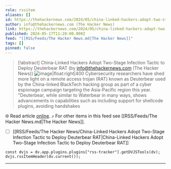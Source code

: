 ```yaml
---
role: rssitem
aliases: []
id: https://thehackernews.com/2024/05/china-linked-hackers-adopt-two-stage.html
author: info@thehackernews.com (The Hacker News)
link: https://thehackernews.com/2024/05/china-linked-hackers-adopt-two-stage.html
published: 2024-05-17T11:20:00.000Z
feed: "[[RSS/Feeds/The Hacker News.md|The Hacker News]]"
tags: []
pinned: false
---
```


> [!abstract] China-Linked Hackers Adopt Two-Stage Infection Tactic to Deploy Deuterbear RAT (by info@thehackernews.com (The Hacker News))
> ![image|float:right|400](https://blogger.googleusercontent.com/img/b/R29vZ2xl/AVvXsEjd44DTDc43zIEkapTS7x1xzyCuyAq_BI-BiV3FPnh7kVYP1TcsOx6e8Vrbg1HCEfH5WSLrvA5nQqj6MuOxwidV_Z932WsQP4IY4evbsueNrOTCA41v9AK8CSs7sEGvsiLkFMK9y_wVU6sMKHy3ga73CEwIJjnJjLdbfBUD2QihTjVvHBxrbWQXpYfiiNKn/s1600/cyber.jpg) Cybersecurity researchers have shed more light on a remote access trojan (RAT) known as Deuterbear used by the China-linked BlackTech hacking group as part of a cyber espionage campaign targeting the Asia-Pacific region this year. "Deuterbear, while similar to Waterbear in many ways, shows advancements in capabilities such as including support for shellcode plugins, avoiding handshakes

🌐 Read article [online](https://thehackernews.com/2024/05/china-linked-hackers-adopt-two-stage.html). ⤴ For other items in this feed see [[RSS/Feeds/The Hacker News.md|The Hacker News]].

- [ ] [[RSS/Feeds/The Hacker News/China-Linked Hackers Adopt Two-Stage Infection Tactic to Deploy Deuterbear RAT|China-Linked Hackers Adopt Two-Stage Infection Tactic to Deploy Deuterbear RAT]]

~~~dataviewjs
const dvjs = dv.app.plugins.plugins["rss-tracker"].getDVJSTools(dv);
dvjs.rssItemHeader(dv.current());
~~~

- - -


